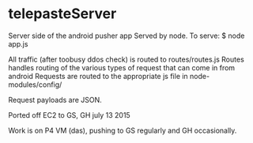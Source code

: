 # telepasteServer
Server side of the android pusher app
Served by node.  To serve:
$ node app.js

All traffic (after toobusy ddos check) is routed to routes/routes.js
Routes handles routing of the various types of request that can come in from android
Requests are routed to the appropriate js file in node-modules/config/

Request payloads are JSON.

Ported off EC2 to GS, GH  july 13 2015

Work is on P4 VM (das), pushing to GS regularly and GH occasionally.
